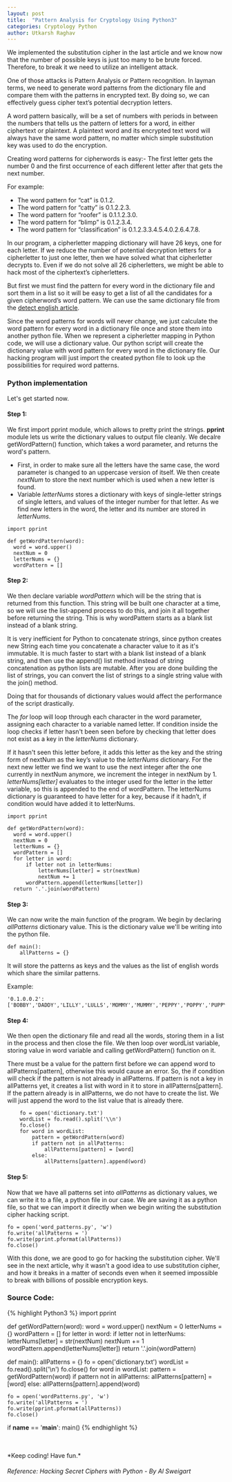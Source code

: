 ```yaml
---
layout: post
title:  "Pattern Analysis for Cryptology Using Python3"
categories: Cryptology Python
author: Utkarsh Raghav
---
```


We implemented the substitution cipher in the last article and we know now that the number of possible keys is just too many to be brute forced. Therefore, to break it we need to utilize an intelligent attack.

One of those attacks is Pattern Analysis or Pattern recognition. In layman terms, we need to generate word patterns from the dictionary file and compare them with the patterns in encrypted text. By doing so, we can effectively guess cipher text’s potential decryption letters.

A word pattern basically, will be a set of numbers with periods in between the numbers that tells us the pattern of letters for a word, in either ciphertext or plaintext. A plaintext word and its encrypted text word will always have the same word pattern, no matter which simple substitution key was used to do the encryption.

Creating word patterns for cipherwords is easy:-
The first letter gets the number 0 and the first occurrence of each different letter after that gets the next number.

For example:
-   The word pattern for “cat” is 0.1.2.
-   The word pattern for “catty” is 0.1.2.2.3.
-   The word pattern for “roofer” is 0.1.1.2.3.0.
-   The word pattern for “blimp” is 0.1.2.3.4.
-   The word pattern for “classification” is 0.1.2.3.3.4.5.4.0.2.6.4.7.8.

In our program, a cipherletter mapping dictionary will have 26 keys, one for each letter. If we reduce the number of potential decryption letters for a cipherletter to just one letter, then we have solved what that cipherletter decrypts to. Even if we do not solve all 26 cipherletters, we might be able to hack most of the ciphertext’s cipherletters.

But first we must find the pattern for every word in the dictionary file and sort them in a list so it will be easy to get a list of all the candidates for a given cipherword’s word pattern. We can use the same dictionary file from the <a id="Dictionary" href="/assets/files/dictionary.txt">detect english article</a>.

Since the word patterns for words will never change, we just calculate the word pattern for every word in a dictionary file once and store them into another python file. When we represent a cipherletter mapping in Python code, we will use a dictionary value. Our python script will create the dictionary value with word pattern for every word in the dictionary file. Our hacking program will just import the created python file to look up the possibilities for required word patterns.

### Python implementation
Let's get started now.

#### Step 1:
We first import pprint module, which allows to pretty print the strings. **pprint** module lets us write the dictionary values to output file cleanly. We decalre getWordPattern() function, which takes a word parameter, and returns the word's pattern.

- First, in order to make sure all the letters have the same case, the word parameter is changed to an uppercase version of itself. We then create *nextNum* to store the next number which is used when a new letter is found.
- Variable *letterNums* stores a dictionary with keys of single-letter strings of single letters, and values of the integer number for that letter. As we find new letters in the word, the letter and its number are stored in *letterNums*.

```
import pprint

def getWordPattern(word):
  word = word.upper()
  nextNum = 0
  letterNums = {}
  wordPattern = []

```

#### Step 2:
We then declare variable *wordPattern* which will be the string that is returned from this function. This string will be built one character at a time, so we will use the list-append process to do this, and join it all together before returning the string. This is why wordPattern starts as a blank list instead of a blank string.

It is very inefficient for Python to concatenate strings, since python creates new String each time you concatenate a character value to it as it's immutable. It is much faster to start with a blank list instead of a blank string, and then use the append() list method instead of string concatenation as python lists are mutable. After you are done building the list of strings, you can convert the list of strings to a single string value with the join() method.

Doing that for thousands of dictionary values would affect the performance of the script drastically.

The *for* loop will loop through each character in the word parameter, assigning each character to a variable named letter.
If condition inside the loop checks if letter hasn't been seen before by checking that letter does not exist as a key in the *letterNums* dictionary.

If it hasn't seen this letter before, it adds this letter as the key and the string form of nextNum as the key’s value to the *letterNums* dictionary. For the next new letter we find we want to use the next integer after the one currently in nextNum anymore, we increment the integer in nextNum by 1. *letterNums[letter]* evaluates to the integer used for the letter in the letter variable, so this is appended to the end of wordPattern. The letterNums dictionary is guaranteed to have letter for a key, because if it hadn’t, if condition would have added it to letterNums.

```
import pprint

def getWordPattern(word):
  word = word.upper()
  nextNum = 0
  letterNums = {}
  wordPattern = []
  for letter in word:
      if letter not in letterNums:
          letterNums[letter] = str(nextNum)
          nextNum += 1
      wordPattern.append(letterNums[letter])
  return '.'.join(wordPattern)
```

#### Step 3:
We can now write the main function of the program. We begin by declaring *allPatterns* dictionary value. This is the dictionary value we'll be writing into the python file.
```
def main():
    allPatterns = {}
```

It will store the patterns as keys and the values as the list of english words which share the similar patterns.

Example:
```
'0.1.0.0.2': ['BOBBY','DADDY','LILLY','LULLS','MOMMY','MUMMY','PEPPY','POPPY','PUPPY']
```

#### Step 4:
We then open the dictionary file and read all the words, storing them in a list in the process and then close the file.
We then loop over wordList variable, storing value in word variable and calling getWordPattern() function on it.

There must be a value for the pattern first before we can append word to allPatterns[pattern], otherwise this would cause an error. So, the if condition will check if the pattern is not already in allPatterns. If pattern is not a key in allPatterns yet, it creates a list with word in it to store in allPatterns[pattern]. If the pattern already is in allPatterns, we do not have to create the list. We will just append the word to the list value that is already there.

```
    fo = open('dictionary.txt')
    wordList = fo.read().split('\\n')
    fo.close()
    for word in wordList:
        pattern = getWordPattern(word)
        if pattern not in allPatterns:
            allPatterns[pattern] = [word]
        else:
            allPatterns[pattern].append(word)
```
#### Step 5:
Now that we have all patterns set into *allPatterns* as dictionary values, we can write it to a file, a python file in our case.
We are saving it as a python file, so that we can import it directly when we begin writing the substitution cipher hacking script.
```
fo = open('word_patterns.py', 'w')
fo.write('allPatterns = ')
fo.write(pprint.pformat(allPatterns))
fo.close()
```

With this done, we are good to go for hacking the substitution cipher. We'll see in the next article, why it wasn't a good idea to use substitution cipher, and how it breaks in a matter of seconds even when it seemed impossible to break with billions of possible encryption keys.

### Source Code:

{% highlight Python3 %}
import pprint

def getWordPattern(word):
    word = word.upper()
    nextNum = 0
    letterNums = {}
    wordPattern = []
    for letter in word:
        if letter not in letterNums:
            letterNums[letter] = str(nextNum)
            nextNum += 1
        wordPattern.append(letterNums[letter])
    return '.'.join(wordPattern)

def main():
    allPatterns = {}
    fo = open('dictionary.txt')
    wordList = fo.read().split('\\n')
    fo.close()
    for word in wordList:
        pattern = getWordPattern(word)
        if pattern not in allPatterns:
            allPatterns[pattern] = [word]
        else:
            allPatterns[pattern].append(word)

    fo = open('wordPatterns.py', 'w')
    fo.write('allPatterns = ')
    fo.write(pprint.pformat(allPatterns))
    fo.close()

if __name__ == '__main__':
    main()
{% endhighlight %}

<br/>
<br/>
*Keep coding! Have fun.*

###### Reference: Hacking Secret Ciphers with Python - By Al Sweigart
